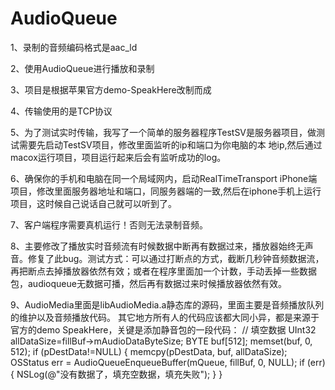 # AudioQueue
1、录制的音频编码格式是aac_ld

2、使用AudioQueue进行播放和录制

3、项目是根据苹果官方demo-SpeakHere改制而成

4、传输使用的是TCP协议

5、为了测试实时传输，我写了一个简单的服务器程序TestSV是服务器项目，做测试需要先启动TestSV项目，修改里面监听的ip和端口为你电脑的本
地ip,然后通过macox运行项目，项目运行起来后会有监听成功的log。

6、确保你的手机和电脑在同一个局域网内，启动RealTimeTransport
iPhone端项目，修改里面服务器地址和端口，同服务器端的一致,然后在iphone手机上运行项目，这时候自己说话自己就可以听到了。

7、客户端程序需要真机运行！否则无法录制音频。

8、主要修改了播放实时音频流有时候数据中断再有数据过来，播放器始终无声音。修复了此bug。测试方式：可以通过打断点的方式，截断几秒钟音频数据流，再把断点去掉播放器依然有效；或者在程序里面加一个计数，手动丢掉一些数据包，audioqueue无数据可播，然后再有数据过来时候播放器依然有效。

9、AudioMedia里面是libAudioMedia.a静态库的源码，里面主要是音频播放队列的维护以及音频播放代码。
其它地方所有人的代码应该都大同小异，都是来源于官方的demo SpeakHere，关键是添加静音包的一段代码：
// 填空数据
UInt32 allDataSize=fillBuf->mAudioDataByteSize;
BYTE buf[512];
memset(buf, 0, 512);
if (pDestData!=NULL) {
    memcpy(pDestData, buf, allDataSize);
    OSStatus err = AudioQueueEnqueueBuffer(mQueue, fillBuf, 0, NULL);
    if (err)
    {
        NSLog(@"没有数据了，填充空数据，填充失败");
    }
}
